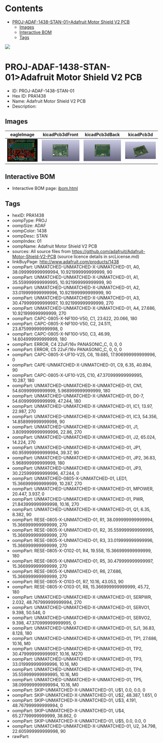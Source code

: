



Contents
========

* [PROJ-ADAF-1438-STAN-01>Adafruit Motor Shield V2 PCB](#proj-adaf-1438-stan-01adafruit-motor-shield-v2-pcb)
	* [Images](#images)
	* [Interactive BOM](#interactive-bom)
	* [Tags](#tags)
  
![][im]
# PROJ-ADAF-1438-STAN-01>Adafruit Motor Shield V2 PCB

- ID: PROJ-ADAF-1438-STAN-01
- Hex ID: PRA1438
- Name: Adafruit Motor Shield V2 PCB
- Description: 

## Images
  
  

|eagleImage|kicadPcb3dFront|kicadPcb3dBack|kicadPcb3d|
| :---: | :---: | :---: | :---: |
|[![eagleImage](eagleImage_140.png)](eagleImage_600.png)|[![kicadPcb3dFront](kicadPcb3dFront_140.png)](kicadPcb3dFront_600.png)|[![kicadPcb3dBack](kicadPcb3dBack_140.png)](kicadPcb3dBack_600.png)|[![kicadPcb3d](kicadPcb3d_140.png)](kicadPcb3d_600.png)|

## Interactive BOM

- Interactive BOM page: [ibom.html](kicad/bom/ibom.html)

## Tags

- hexID: PRA1438
- oompType: PROJ
- oompSize: ADAF
- oompColor: 1438
- oompDesc: STAN
- oompIndex: 01
- oompName: Adafruit Motor Shield V2 PCB
- sources: All source files from https://github.com/adafruit/Adafruit-Motor-Shield-V2-PCB (source licence details in srcLicense.md)
- linkBuyPage: http://www.adafruit.com/products/1438
- oompPart: UNMATCHED-UNMATCHED-X-UNMATCHED-01, A0, 38.099999999999994, 10.921999999999999, 90
- oompPart: UNMATCHED-UNMATCHED-X-UNMATCHED-01, A1, 35.559999999999995, 10.921999999999999, 90
- oompPart: UNMATCHED-UNMATCHED-X-UNMATCHED-01, A2, 33.019999999999996, 10.921999999999999, 90
- oompPart: UNMATCHED-UNMATCHED-X-UNMATCHED-01, A3, 30.479999999999997, 10.921999999999999, 270
- oompPart: UNMATCHED-UNMATCHED-X-UNMATCHED-01, A4, 27.686, 10.921999999999999, 270
- oompPart: CAPC-0805-X-NF100-V50, C1, 23.622, 20.066, 180
- oompPart: CAPC-0805-X-NF100-V50, C2, 24.511, 23.875999999999998, 0
- oompPart: CAPC-0805-X-NF100-V50, C3, 46.99, 14.604999999999999, 180
- oompPart: ERROR, C4 22uF/16v PANASONIC_C, 0, 0, 0
- oompPart: ERROR, C5 22uF/16v PANASONIC_C, 0, 0, 0
- oompPart: CAPC-0805-X-UF10-V25, C6, 19.685, 17.906999999999996, 0
- oompPart: CAPE-UNMATCHED-X-UNMATCHED-01, C9, 6.35, 40.894, 90
- oompPart: CAPC-0805-X-UF10-V25, C10, 47.370999999999995, 10.287, 180
- oompPart: UNMATCHED-UNMATCHED-X-UNMATCHED-01, CN1, 54.60999999999999, 5.968999999999999, 180
- oompPart: UNMATCHED-UNMATCHED-X-UNMATCHED-01, D0-7, 54.60999999999999, 47.244, 180
- oompPart: UNMATCHED-UNMATCHED-X-UNMATCHED-01, IC1, 13.97, 22.987, 270
- oompPart: UNMATCHED-UNMATCHED-X-UNMATCHED-01, IC3, 54.356, 14.858999999999998, 90
- oompPart: UNMATCHED-UNMATCHED-X-UNMATCHED-01, J1, 3.8099999999999996, 22.86, 270
- oompPart: UNMATCHED-UNMATCHED-X-UNMATCHED-01, J2, 65.024, 14.224, 270
- oompPart: UNMATCHED-UNMATCHED-X-UNMATCHED-01, JP1, 60.959999999999994, 39.37, 90
- oompPart: UNMATCHED-UNMATCHED-X-UNMATCHED-01, JP2, 36.83, 5.968999999999999, 180
- oompPart: UNMATCHED-UNMATCHED-X-UNMATCHED-01, JP3, 30.225999999999996, 47.244, 0
- oompPart: UNMATCHED-0805-X-UNMATCHED-01, LED1, 15.366999999999999, 10.287, 270
- oompPart: UNMATCHED-UNMATCHED-X-UNMATCHED-01, MPOWER, 20.447, 3.937, 0
- oompPart: UNMATCHED-UNMATCHED-X-UNMATCHED-01, PWR, 21.843999999999998, 10.16, 270
- oompPart: UNMATCHED-UNMATCHED-X-UNMATCHED-01, Q1, 6.35, 8.382, 90
- oompPart: RESE-0805-X-UNMATCHED-01, R1, 38.099999999999994, 15.366999999999999, 270
- oompPart: RESE-0805-X-UNMATCHED-01, R2, 35.559999999999995, 15.366999999999999, 270
- oompPart: RESE-0805-X-UNMATCHED-01, R3, 33.019999999999996, 15.366999999999999, 270
- oompPart: RESE-0805-X-O102-01, R4, 19.558, 15.366999999999999, 180
- oompPart: RESE-0805-X-UNMATCHED-01, R5, 30.479999999999997, 15.366999999999999, 270
- oompPart: RESE-0805-X-UNMATCHED-01, R6, 27.686, 15.366999999999999, 270
- oompPart: RESE-0805-X-O103-01, R7, 10.16, 43.053, 90
- oompPart: RESE-0805-X-O103-01, R8, 15.366999999999999, 45.72, 180
- oompPart: UNMATCHED-UNMATCHED-X-UNMATCHED-01, SERPWR, 2.032, 48.767999999999994, 270
- oompPart: UNMATCHED-UNMATCHED-X-UNMATCHED-01, SERVO1, 9.398, 50.546, 0
- oompPart: UNMATCHED-UNMATCHED-X-UNMATCHED-01, SERVO2, 9.398, 47.370999999999995, 0
- oompPart: UNMATCHED-UNMATCHED-X-UNMATCHED-01, SJ1, 36.83, 8.128, 180
- oompPart: UNMATCHED-UNMATCHED-X-UNMATCHED-01, TP1, 27.686, 10.16, M0
- oompPart: UNMATCHED-UNMATCHED-X-UNMATCHED-01, TP2, 30.479999999999997, 10.16, M270
- oompPart: UNMATCHED-UNMATCHED-X-UNMATCHED-01, TP3, 33.019999999999996, 10.16, M0
- oompPart: UNMATCHED-UNMATCHED-X-UNMATCHED-01, TP4, 35.559999999999995, 10.16, M0
- oompPart: UNMATCHED-UNMATCHED-X-UNMATCHED-01, TP5, 38.099999999999994, 10.16, M0
- oompPart: SKIP-UNMATCHED-X-UNMATCHED-01, U$1, 0.0, 0.0, 0
- oompPart: SKIP-UNMATCHED-X-UNMATCHED-01, U$2, 48.387, 1.651, 0
- oompPart: SKIP-UNMATCHED-X-UNMATCHED-01, U$3, 4.191, 48.767999999999994, 0
- oompPart: SKIP-UNMATCHED-X-UNMATCHED-01, U$4, 65.27799999999999, 38.862, 0
- oompPart: SKIP-UNMATCHED-X-UNMATCHED-01, U$5, 0.0, 0.0, 0
- oompPart: UNMATCHED-UNMATCHED-X-UNMATCHED-01, U2, 34.798, 22.605999999999998, 90
- rawPart: 



[im]: kicadPcb3d_450.png
